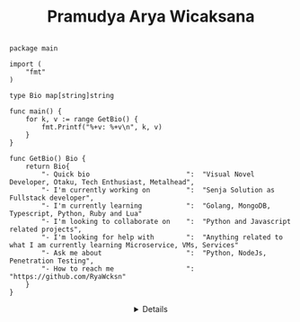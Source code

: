 <h1 align="center"> Pramudya Arya Wicaksana </h1>

```golang

package main

import (
	"fmt"
)

type Bio map[string]string

func main() {
	for k, v := range GetBio() {
		fmt.Printf("%+v: %+v\n", k, v)
	}
}

func GetBio() Bio {
	return Bio{
		"- Quick bio                        ":  "Visual Novel Developer, Otaku, Tech Enthusiast, Metalhead",
		"- I'm currently working on         ":  "Senja Solution as Fullstack developer",
		"- I'm currently learning           ":  "Golang, MongoDB, Typescript, Python, Ruby and Lua"
		"- I'm looking to collaborate on    ":  "Python and Javascript related projects",
		"- I'm looking for help with        ":  "Anything related to what I am currently learning Microservice, VMs, Services"
		"- Ask me about                     ":  "Python, NodeJs, Penetration Testing",
		"- How to reach me                  ":  "https://github.com/RyaWcksn"
	}
}
```

<details align="center">

### Hello, thanks for visiting my Github account! 👋

About myself, my name is Pramudya Arya Wicaksana, i'm Golang developer and doing game development on my free time 💻  
I'm currently dive into Golang and Microservices projects, also self learning DevOps and Cloud Computing architecture ☁️  
GNU/Linux and Free Libre Open Source Apps enthusiast 🐧  
I'm also a Computer Science university student starting at September 2022 🏫  
Feel free to reach me on [Email](mailto:pram.aryawcksn@protonmail.ch "Arya's Email") and [Linkedin](https://www.linkedin.com/in/RyaWcksn/ "Arya's Linkedin")

</details>

